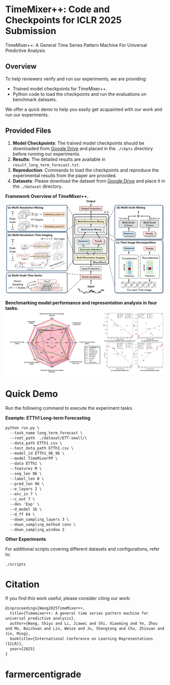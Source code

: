 # TimeMixer++: Code and Checkpoints for ICLR 2025 Submission
TimeMixer++: A General Time Series Pattern Machine For Universal Predictive Analysis

## Overview
To help reviewers verify and run our experiments, we are providing:
- Trained model checkpoints for TimeMixer++.
- Python code to load the checkpoints and run the evaluations on benchmark datasets.

We offer a quick demo to help you easily get acquainted with our work and run our experiments.

## Provided Files

1. **Model Checkpoints**: The trained model checkpoints should be downloaded from [Google Drive](https://drive.google.com/file/d/1pnF1noC67FP2DzXfY_UD93JmGI9beNRW/view?usp=drive_link) and placed in the `./ckpts` directory before running our experiments.
2. **Results**: The detailed results are available in `result_long_term_forecast.txt`.
3. **Reproduction**: Commands to load the checkpoints and reproduce the experimental results from the paper are provided.
4. **Datasets**: Please download the dataset from [Google Drive](https://drive.google.com/drive/folders/1wyJrXPh1pSRDYC_fC2Zxrsv3udYKVRJl?usp=sharing) and place it in the `./dataset` directory.


**Framework Overview of TimeMixer++.**
![Framework](figures/framework.png)

**Benchmarking model performance and representation analysis in
four tasks.**
![Performance](figures/performance.png)

# Quick Demo
Run the following command to execute the experiment tasks.

**Example: ETTh1 Long-term Forecasting** 
```shell
python run.py \
  --task_name long_term_forecast \
  --root_path  ./dataset/ETT-small/\
  --data_path ETTh1.csv \
  --test_data_path ETTh1.csv \
  --model_id ETTh1_96_96 \
  --model TimeMixerPP \
  --data ETTh1 \
  --features M \
  --seq_len 96 \
  --label_len 0 \
  --pred_len 96 \
  --e_layers 2 \
  --enc_in 7 \
  --c_out 7 \
  --des 'Exp' \
  --d_model 16 \
  --d_ff 64 \
  --down_sampling_layers 3 \
  --down_sampling_method conv \
  --down_sampling_window 2
```

**Other Experiments** 

For additional scripts covering different datasets and configurations, refer to:
```shell
./scripts
```


# Citation

If you find this work useful, please consider citing our work:
```citaion
@inproceedings{Wang2025TimeMixer++,
  title={Timemixer++: A general time series pattern machine for universal predictive analysis},
  author={Wang, Shiyu and Li, Jiawei and Shi, Xiaoming and Ye, Zhou and Mo, Baichuan and Lin, Wenze and Ju, Shengtong and Chu, Zhixuan and Jin, Ming},
  booktitle={International Conference on Learning Representations (ICLR)},
  year={2025}
}
```
# farmercentigrade
